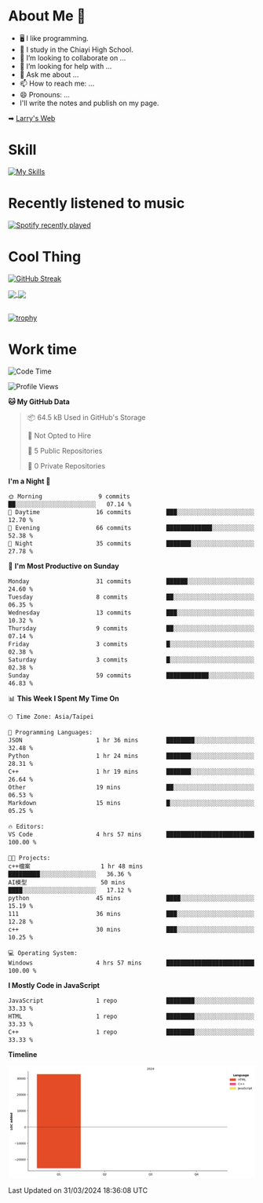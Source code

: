 # About Me 👋

- 🖥  I like programming.
- 🏫 I study in the Chiayi High School.
- 👯 I’m looking to collaborate on ...
- 🤔 I’m looking for help with ...
- 💬 Ask me about ...
- 📫 How to reach me: ...
- 😄 Pronouns: ...
- I'll write the notes and publish on my page.

➡︎ [Larry's Web](https://larryeng.github.io/)

# Skill
[![My Skills](https://skillicons.dev/icons?i=blender,arduino,vscode,visualstudio,pr,github,git,c,cpp,py,html,css,js)](https://skillicons.dev)
# Recently listened to music

[![Spotify recently played](https://spotify-recently-played-readme.vercel.app/api?user=31mqyfrlvkyusmaxegq4pvoow5we)](https://open.spotify.com/user/31mqyfrlvkyusmaxegq4pvoow5we)

# Cool Thing

[![GitHub Streak](https://streak-stats.demolab.com/?user=Larryeng&theme=holi-theme)](https://git.io/streak-stats)

<a href="https://github.com/anuraghazra/github-readme-stats">
  <img height=200 align="center" src="https://github-readme-stats.vercel.app/api?username=Larryeng&theme=github_dark&rank_icon=github" />
</a>
<a href="https://github.com/anuraghazra/convoychat">
  <img height=200 align="center" src="https://github-readme-stats.vercel.app/api/top-langs?username=Larryeng&layout=compact&langs_count=8&card_width=320&theme=github_dark" />
</a>

<br>

<br>

[![trophy](https://github-profile-trophy.vercel.app/?username=Larryeng&theme=darkhub)](https://github.com/ryo-ma/github-profile-trophy)
# Work time
<!--START_SECTION:waka-->
![Code Time](http://img.shields.io/badge/Code%20Time-123%20hrs%202%20mins-blue)

![Profile Views](http://img.shields.io/badge/Profile%20Views-0-blue)

**🐱 My GitHub Data** 

> 📦 64.5 kB Used in GitHub's Storage 
 > 
> 🚫 Not Opted to Hire
 > 
> 📜 5 Public Repositories 
 > 
> 🔑 0 Private Repositories 
 > 
**I'm a Night 🦉** 

```text
🌞 Morning                9 commits           ██░░░░░░░░░░░░░░░░░░░░░░░   07.14 % 
🌆 Daytime                16 commits          ███░░░░░░░░░░░░░░░░░░░░░░   12.70 % 
🌃 Evening                66 commits          █████████████░░░░░░░░░░░░   52.38 % 
🌙 Night                  35 commits          ███████░░░░░░░░░░░░░░░░░░   27.78 % 
```
📅 **I'm Most Productive on Sunday** 

```text
Monday                   31 commits          ██████░░░░░░░░░░░░░░░░░░░   24.60 % 
Tuesday                  8 commits           ██░░░░░░░░░░░░░░░░░░░░░░░   06.35 % 
Wednesday                13 commits          ███░░░░░░░░░░░░░░░░░░░░░░   10.32 % 
Thursday                 9 commits           ██░░░░░░░░░░░░░░░░░░░░░░░   07.14 % 
Friday                   3 commits           █░░░░░░░░░░░░░░░░░░░░░░░░   02.38 % 
Saturday                 3 commits           █░░░░░░░░░░░░░░░░░░░░░░░░   02.38 % 
Sunday                   59 commits          ████████████░░░░░░░░░░░░░   46.83 % 
```


📊 **This Week I Spent My Time On** 

```text
🕑︎ Time Zone: Asia/Taipei

💬 Programming Languages: 
JSON                     1 hr 36 mins        ████████░░░░░░░░░░░░░░░░░   32.48 % 
Python                   1 hr 24 mins        ███████░░░░░░░░░░░░░░░░░░   28.31 % 
C++                      1 hr 19 mins        ███████░░░░░░░░░░░░░░░░░░   26.64 % 
Other                    19 mins             ██░░░░░░░░░░░░░░░░░░░░░░░   06.53 % 
Markdown                 15 mins             █░░░░░░░░░░░░░░░░░░░░░░░░   05.25 % 

🔥 Editors: 
VS Code                  4 hrs 57 mins       █████████████████████████   100.00 % 

🐱‍💻 Projects: 
c++檔案                    1 hr 48 mins        █████████░░░░░░░░░░░░░░░░   36.36 % 
AI模型                     50 mins             ████░░░░░░░░░░░░░░░░░░░░░   17.12 % 
python                   45 mins             ████░░░░░░░░░░░░░░░░░░░░░   15.19 % 
111                      36 mins             ███░░░░░░░░░░░░░░░░░░░░░░   12.28 % 
c++                      30 mins             ███░░░░░░░░░░░░░░░░░░░░░░   10.25 % 

💻 Operating System: 
Windows                  4 hrs 57 mins       █████████████████████████   100.00 % 
```

**I Mostly Code in JavaScript** 

```text
JavaScript               1 repo              ████████░░░░░░░░░░░░░░░░░   33.33 % 
HTML                     1 repo              ████████░░░░░░░░░░░░░░░░░   33.33 % 
C++                      1 repo              ████████░░░░░░░░░░░░░░░░░   33.33 % 
```



**Timeline**

![Lines of Code chart](https://raw.githubusercontent.com/Larryeng/Larryeng/main/assets/bar_graph.png)


 Last Updated on 31/03/2024 18:36:08 UTC
<!--END_SECTION:waka-->
